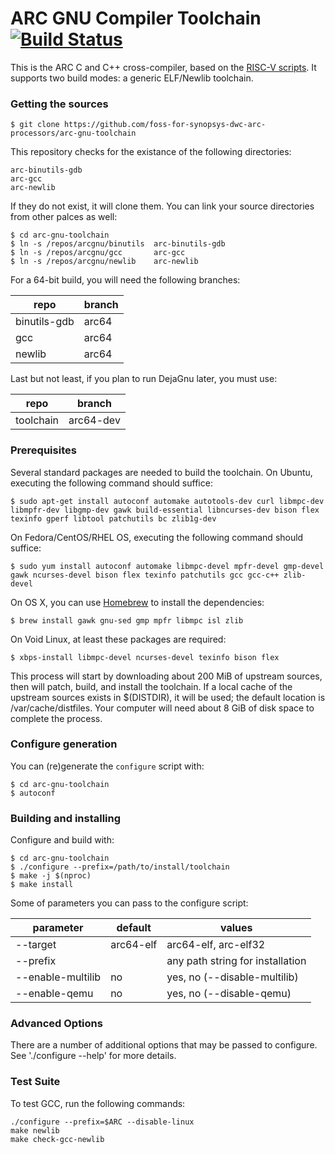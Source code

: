 ARC GNU Compiler Toolchain [![Build Status](https://travis-ci.org/foss-for-synopsys-dwc-arc-processors/arc-gnu-toolchain.svg?branch=master)](https://travis-ci.org/foss-for-synopsys-dwc-arc-processors/arc-gnu-toolchain)
=============================

This is the ARC C and C++ cross-compiler, based on the [RISC-V scripts](https://github.com/riscv/riscv-gnu-toolchain). It supports two build modes: a generic ELF/Newlib toolchain.

###  Getting the sources

    $ git clone https://github.com/foss-for-synopsys-dwc-arc-processors/arc-gnu-toolchain

This repository checks for the existance of the following directories:

    arc-binutils-gdb
    arc-gcc
    arc-newlib

If they do not exist, it will clone them. You can link your source directories
from other palces as well:

    $ cd arc-gnu-toolchain
    $ ln -s /repos/arcgnu/binutils  arc-binutils-gdb
    $ ln -s /repos/arcgnu/gcc       arc-gcc
    $ ln -s /repos/arcgnu/newlib    arc-newlib

For a 64-bit build, you will need the following branches:

| repo         | branch |
|--------------|--------|
| binutils-gdb | arc64  |
| gcc          | arc64  |
| newlib       | arc64  |

Last but not least, if you plan to run DejaGnu later, you must use:

| repo         | branch    |
|--------------|-----------|
| toolchain    | arc64-dev |


### Prerequisites

Several standard packages are needed to build the toolchain.  On Ubuntu,
executing the following command should suffice:

    $ sudo apt-get install autoconf automake autotools-dev curl libmpc-dev libmpfr-dev libgmp-dev gawk build-essential libncurses-dev bison flex texinfo gperf libtool patchutils bc zlib1g-dev

On Fedora/CentOS/RHEL OS, executing the following command should suffice:

    $ sudo yum install autoconf automake libmpc-devel mpfr-devel gmp-devel gawk ncurses-devel bison flex texinfo patchutils gcc gcc-c++ zlib-devel

On OS X, you can use [Homebrew](http://brew.sh) to install the dependencies:

    $ brew install gawk gnu-sed gmp mpfr libmpc isl zlib

On Void Linux, at least these packages are required:

    $ xbps-install libmpc-devel ncurses-devel texinfo bison flex

This process will start by downloading about 200 MiB of upstream sources, then
will patch, build, and install the toolchain.  If a local cache of the
upstream sources exists in $(DISTDIR), it will be used; the default location
is /var/cache/distfiles.  Your computer will need about 8 GiB of disk space to
complete the process.

### Configure generation
You can (re)generate the `configure` script with:

    $ cd arc-gnu-toolchain
    $ autoconf

### Building and installing
Configure and build with:

    $ cd arc-gnu-toolchain
    $ ./configure --prefix=/path/to/install/toolchain
    $ make -j $(nproc)
    $ make install
 
Some of parameters you can pass to the configure script:

| parameter         | default   | values                           |
|-------------------|-----------|----------------------------------|
| --target          | arc64-elf | arc64-elf, arc-elf32             |
| --prefix          |           | any path string for installation |
| --enable-multilib | no        | yes, no (--disable-multilib)     |
| --enable-qemu     | no        | yes, no (--disable-qemu)         |

### Advanced Options

There are a number of additional options that may be passed to
configure.  See './configure --help' for more details.

### Test Suite

To test GCC, run the following commands:

    ./configure --prefix=$ARC --disable-linux
    make newlib
    make check-gcc-newlib
